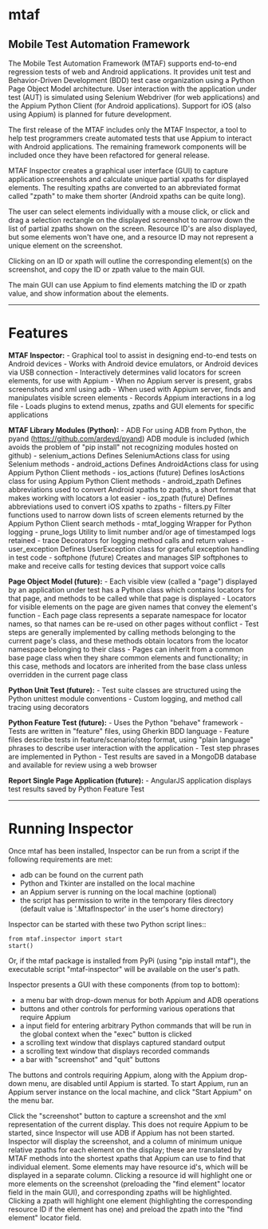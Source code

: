# mtaf
Mobile Test Automation Framework
--------------------------------

The Mobile Test Automation Framework (MTAF) supports end-to-end regression
tests of web and Android applications. It provides unit test and
Behavior-Driven Development (BDD) test case organization using a Python Page
Object Model architecture. User interaction with the application under test
(AUT) is simulated using Selenium Webdriver (for web applications) and the
Appium Python Client (for Android applications). Support for iOS (also using
Appium) is planned for future development.

The first release of the MTAF includes only the MTAF Inspector, a tool to
help test programmers create automated tests that use Appium to interact with
Android applications. The remaining framework components will be included
once they have been refactored for general release.

MTAF Inspector creates a graphical user interface (GUI) to capture application
screenshots and calculate unique partial xpaths for displayed elements. The
resulting xpaths are converted to an abbreviated format called "zpath" to make
them shorter (Android xpaths can be quite long).

The user can select elements individually with a mouse click, or click and
drag a selection rectangle on the displayed screenshot to narrow down the
list of partial zpaths shown on the screen. Resource ID's are also displayed,
but some elements won't have one, and a resource ID may not represent a unique
element on the screenshot.

Clicking on an ID or xpath will outline the corresponding element(s) on the
screenshot, and copy the ID or zpath value to the main GUI.

The main GUI can use Appium to find elements matching the ID or zpath
value, and show information about the elements.

----

Features
========
**MTAF Inspector:**
    - Graphical tool to assist in designing end-to-end tests on Android devices
    - Works with Android device emulators, or Android devices via USB connection
    - Interactively determines valid locators for screen elements, for use with
      Appium
    - When no Appium server is present, grabs screenshots and xml using adb
    - When used with Appium server, finds and manipulates visible screen
      elements
    - Records Appium interactions in a log file
    - Loads plugins to extend menus, zpaths and GUI elements for specific
      applications

**MTAF Library Modules (Python):**
    - ADB
        For using ADB from Python, the pyand (https://github.com/ardevd/pyand)
        ADB module is included (which avoids the problem of "pip install" not
        recognizing modules hosted on github)
    - selenium_actions
        Defines SeleniumActions class for using Selenium methods
    - android_actions
        Defines AndroidActions class for using Appium Python Client methods
    - ios_actions (future)
        Defines IosActions class for using Appium Python Client methods
    - android_zpath
        Defines abbreviations used to convert Android xpaths to zpaths, a
        short format that makes working with locators a lot easier
    - ios_zpath (future)
        Defines abbreviations used to convert iOS xpaths to zpaths
    - filters.py
        Filter functions used to narrow down lists of screen elements returned
        by the Appium Python Client search methods
    - mtaf_logging
        Wrapper for Python logging
    - prune_logs
        Utility to limit number and/or age of timestamped logs retained
    - trace
        Decorators for logging method calls and return values
    - user_exception
        Defines UserException class for graceful exception handling in test code
    - softphone (future)
        Creates and manages SIP softphones to make and receive calls for testing
        devices that support voice calls

**Page Object Model (future):**
    - Each visible view (called a "page") displayed by an application under test
      has a Python class which contains locators for that page, and methods to
      be called while that page is displayed
    - Locators for visible elements on the page are given names that convey the
      element's function
    - Each page class represents a separate namespace for locator names, so that
      names can be re-used on other pages without conflict
    - Test steps are generally implemented by calling methods belonging to the
      current page's class, and these methods obtain locators from the locator
      namespace belonging to their class
    - Pages can inherit from a common base page class when they share common
      elements and functionality; in this case, methods and locators are
      inherited from the base class unless overridden in the current page class

**Python Unit Test (future):**
    - Test suite classes are structured using the Python unittest module
      conventions
    - Custom logging, and method call tracing using decorators

**Python Feature Test (future):**
    - Uses the Python "behave" framework
    - Tests are written in "feature" files, using Gherkin BDD language
    - Feature files describe tests in feature/scenario/step format, using "plain language" phrases to describe user interaction with the application
    - Test step phrases are implemented in Python
    - Test results are saved in a MongoDB database and available for review using a web browser

**Report Single Page Application (future):**
    - AngularJS application displays test results saved by Python Feature Test

----

Running Inspector
=================

Once mtaf has been installed, Inspector can be run from a script if the
following requirements are met:

- adb can be found on the current path
- Python and Tkinter are installed on the local machine
- an Appium server is running on the local machine (optional)
- the script has permission to write in the temporary files directory (default value is '.MtafInspector' in the user's home directory)

Inspector can be started with these two Python script lines::

    from mtaf.inspector import start
    start()

Or, if the mtaf package is installed from PyPi (using "pip install mtaf"), the executable script "mtaf-inspector" will be available on the user's path.

Inspector presents a GUI with these components (from top to bottom):

- a menu bar with drop-down menus for both Appium and ADB operations
- buttons and other controls for performing various operations that require Appium
- a input field for entering arbitrary Python commands that will be run in the global context when the "exec" button is clicked
- a scrolling text window that displays captured standard output
- a scrolling text window that displays recorded commands
- a bar with "screenshot" and "quit" buttons

The buttons and controls requiring Appium, along with the Appium drop-down menu,
are disabled until Appium is started. To start Appium, run an Appium server
instance on the local machine, and click "Start Appium" on the menu
bar.

Click the "screenshot" button to capture a screenshot and the xml
representation of the current display.  This does not require Appium to be
started, since Inspector will use ADB if Appium has not been started.
Inspector will display the screenshot, and a column of minimum unique relative
zpaths for each element on the display; these are translated by MTAF methods
into the shortest xpaths that Appium can use to find that individual element.
Some elements may have resource id's, which will be
displayed in a separate column. Clicking a resource id will highlight one or
more elements on the screenshot (preloading the "find element" locator field in
the main GUI), and corresponding zpaths will be highlighted. Clicking a zpath
will highlight one element (highlighting the corresponding resource ID if the
element has one) and preload the zpath into the "find element" locator field.
